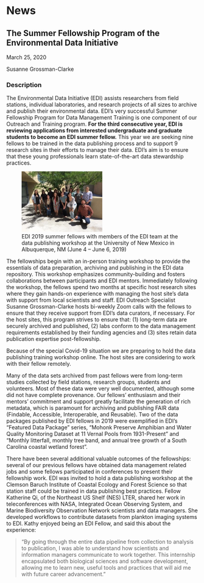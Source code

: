 # News

## The Summer Fellowship Program of the Environmental Data Initiative

March 25, 2020

Susanne Grossman-Clarke

### Description

The Environmental Data Initiative (EDI) assists researchers from field stations, individual laboratories, and research projects of all sizes to archive and publish their environmental data. EDI’s very successful Summer Fellowship Program for Data Management Training is one component of our Outreach and Training program. **For the third consecutive year, EDI is reviewing applications from interested undergraduate and graduate students to become an EDI summer fellow.** This year we are seeking nine fellows to be trained in the data publishing process and to support 9 research sites in their efforts to manage their data. EDI’s aim is to ensure that these young professionals learn state-of-the-art data stewardship practices.

<figure class="figure_featured">
    <img src="/static/images/news/2019-fellows.png" alt="EDI fellowship 2019 participants" width="50%">
    <figcaption>EDI 2019 summer fellows with members of the EDI team at the data publishing workshop at the University of New Mexico in Albuquerque, NM (June 4 – June 6, 2019)</figcaption>
</figure>

The fellowships begin with an in-person training workshop to provide the essentials of data preparation, archiving and publishing in the EDI data repository. This workshop emphasizes community-building and fosters collaborations between participants and EDI mentors. Immediately following the workshop, the fellows spend two months at specific host research sites where they gain hands-on experience with managing the host site’s data with support from local scientists and staff. EDI Outreach Specialist Susanne Grossman-Clarke hosts bi-weekly Zoom calls with the fellows to ensure that they receive support from EDI’s data curators, if necessary. For the host sites, this program strives to ensure that: (1) long-term data are securely archived and published, (2) labs conform to the data management requirements established by their funding agencies and (3) sites retain data publication expertise post-fellowship.

Because of the special Covid-19 situation we are preparing to hold the data publishing training workshop online. The host sites are considering to work with their fellow remotely.

Many of the data sets archived from past fellows were from long-term studies collected by field stations, research groups, students and volunteers. Most of these data were very well documented, although some did not have complete provenance. Our fellows’ enthusiasm and their mentors’ commitment and support greatly facilitate the generation of rich metadata, which is paramount for archiving and publishing FAIR data (Findable, Accessible, Interoperable, and Reusable). Two of the data packages published by EDI fellows in 2019 were exemplified in EDI’s “Featured Data Package” series, “Mohonk Preserve Amphibian and Water Quality Monitoring Dataset at 11 Vernal Pools from 1931-Present” and “Monthly litterfall, monthly tree band, and annual tree growth of a South Carolina coastal wetland forest”.

There have been several additional valuable outcomes of the fellowships: several of our previous fellows have obtained data management related jobs and some fellows participated in conferences to present their fellowship work. EDI was invited to hold a data publishing workshop at the Clemson Baruch Institute of Coastal Ecology and Forest Science so that station staff could be trained in data publishing best practices. Fellow Katherine Qi, of the Northeast US Shelf (NES) LTER, shared her work in teleconferences with NASA, Integrated Ocean Observing System, and Marine Biodiversity Observation Network scientists and data managers. She developed workflows to contribute datasets from plankton imaging systems to EDI. Kathy enjoyed being an EDI Fellow, and said this about the experience:

> “By going through the entire data pipeline from collection to analysis to publication, I was able to understand how scientists and information managers communicate to work together. This internship encapsulated both biological sciences and software development, allowing me to learn new, useful tools and practices that will aid me with future career advancement.”

<!-- News -->